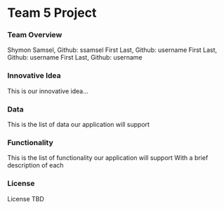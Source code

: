 # Team 5 Project

### Team Overview ###
Shymon Samsel, Github: ssamsel
First Last, Github: username
First Last, Github: username
First Last, Github: username

### Innovative Idea ###
This is our innovative idea...

### Data ###
This is the list of data our application will support

### Functionality ###
This is the list of functionality our application will support
With a brief description of each

### License ###
License TBD